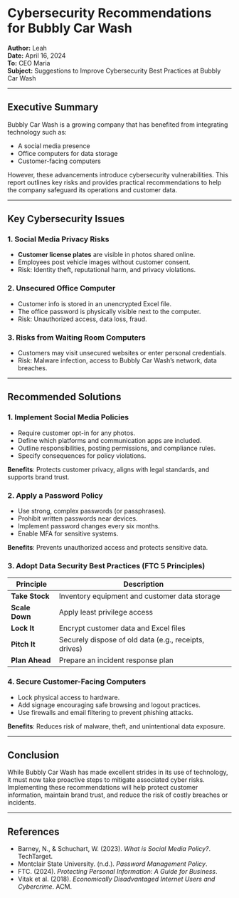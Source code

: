
# Cybersecurity Recommendations for Bubbly Car Wash

**Author:** Leah  
**Date:** April 16, 2024  
**To:** CEO Maria   
**Subject:** Suggestions to Improve Cybersecurity Best Practices at Bubbly Car Wash

---

## Executive Summary

Bubbly Car Wash is a growing company that has benefited from integrating technology such as:
- A social media presence
- Office computers for data storage
- Customer-facing computers

However, these advancements introduce cybersecurity vulnerabilities. This report outlines key risks and provides practical recommendations to help the company safeguard its operations and customer data.

---

## Key Cybersecurity Issues

### 1. Social Media Privacy Risks
- **Customer license plates** are visible in photos shared online.
- Employees post vehicle images without customer consent.
- Risk: Identity theft, reputational harm, and privacy violations.

### 2. Unsecured Office Computer
- Customer info is stored in an unencrypted Excel file.
- The office password is physically visible next to the computer.
- Risk: Unauthorized access, data loss, fraud.

### 3. Risks from Waiting Room Computers
- Customers may visit unsecured websites or enter personal credentials.
- Risk: Malware infection, access to Bubbly Car Wash’s network, data breaches.

---

## Recommended Solutions

### 1. Implement Social Media Policies
- Require customer opt-in for any photos.
- Define which platforms and communication apps are included.
- Outline responsibilities, posting permissions, and compliance rules.
- Specify consequences for policy violations.

**Benefits**: Protects customer privacy, aligns with legal standards, and supports brand trust.

### 2. Apply a Password Policy
- Use strong, complex passwords (or passphrases).
- Prohibit written passwords near devices.
- Implement password changes every six months.
- Enable MFA for sensitive systems.

**Benefits**: Prevents unauthorized access and protects sensitive data.

### 3. Adopt Data Security Best Practices (FTC 5 Principles)

| Principle     | Description |
|---------------|-------------|
| **Take Stock**  | Inventory equipment and customer data storage |
| **Scale Down**  | Apply least privilege access |
| **Lock It**     | Encrypt customer data and Excel files |
| **Pitch It**    | Securely dispose of old data (e.g., receipts, drives) |
| **Plan Ahead**  | Prepare an incident response plan |

### 4. Secure Customer-Facing Computers
- Lock physical access to hardware.
- Add signage encouraging safe browsing and logout practices.
- Use firewalls and email filtering to prevent phishing attacks.

**Benefits**: Reduces risk of malware, theft, and unintentional data exposure.

---

## Conclusion

While Bubbly Car Wash has made excellent strides in its use of technology, it must now take proactive steps to mitigate associated cyber risks. Implementing these recommendations will help protect customer information, maintain brand trust, and reduce the risk of costly breaches or incidents.

---

## References

- Barney, N., & Schuchart, W. (2023). *What is Social Media Policy?*. TechTarget.  
- Montclair State University. (n.d.). *Password Management Policy*.  
- FTC. (2024). *Protecting Personal Information: A Guide for Business*.  
- Vitak et al. (2018). *Economically Disadvantaged Internet Users and Cybercrime*. ACM.
